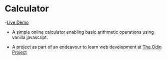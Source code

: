# Calculator

-[Live Demo](https://vkilng.github.io/calculator/)

- A simple online calculator enabling basic arithmetic operations using vanilla javascript.

- A project as part of an endeavour to learn web development at [The Odin Project](https://www.theodinproject.com/)